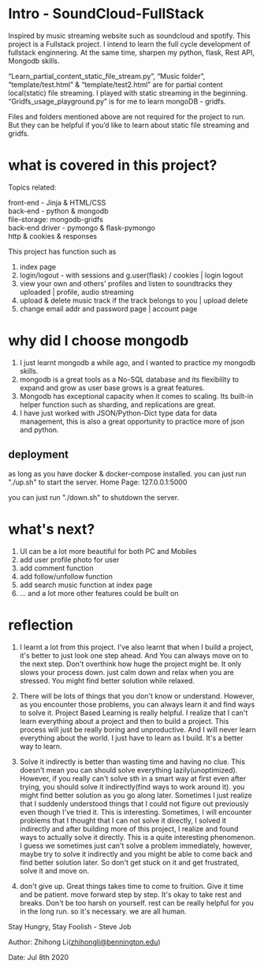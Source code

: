 # Intro - SoundCloud-FullStack
Inspired by music streaming website such as soundcloud and spotify.
This project is a Fullstack project. I intend to learn the full cycle
development of fullstack enginnering. At the same time, sharpen my 
python, flask, Rest API, Mongodb skills. 

“Learn_partial_content_static_file_stream.py”,  “Music folder”, “template/test.html” & “template/test2.html” are for partial content local(static) file streaming. I played with static streaming in the beginning. 
“Gridfs_usage_playground.py” is for me to learn mongoDB - gridfs. 

Files and folders mentioned above are not required for the project to run. But they can be helpful if you’d like to learn about static file streaming and gridfs.


# what is covered in this project?
Topics related:

front-end - Jinja & HTML/CSS  
back-end - python & mongodb  
file-storage: mongodb-gridfs  
back-end driver - pymongo & flask-pymongo  
http & cookies & responses  


This project has function such as
1. index page
2. login/logout - with sessions and g.user(flask) / cookies | login logout
3. view your own and others' profiles and listen to soundtracks they uploaded | profile, audio streaming
4. upload & delete music track if the track belongs to you | upload delete
5. change email addr and password page | account page


# why did I choose mongodb
1. I just learnt mongodb a while ago, and I wanted to practice my mongodb skills.
2. mongodb is a great tools as a No-SQL database and its flexibility to expand and grow
as user base grows is a great features. 
3. Mongodb has exceptional capacity when it comes to scaling. Its built-in helper function
such as sharding, and replications are great.
4. I have just worked with JSON/Python-Dict type data for data management, this is also a 
great opportunity to practice more of json and python. 


## deployment
as long as you have docker & docker-compose installed.
you can just run "./up.sh" to start the server. 
Home Page: 127.0.0.1:5000  

you can just run "./down.sh" to shutdown the server.  

# what's next?
1. UI can be a lot more beautiful for both PC and Mobiles
2. add user profile photo for user
3. add comment function
4. add follow/unfollow function
5. add search music function at index page
6. ... and a lot more other features could be built on

# reflection
1. I learnt a lot from this project.
I've also learnt that when I build a project, it's better to just look
one step ahead. And You can always move on to the next step. Don't overthink
how huge the project might be. It only slows your process down. just calm down
and relax when you are stressed. You might find better solution while relaxed.

2. There will be lots of things that you don't know or understand. However, as
you encounter those problems, you can always learn it and find ways to solve it.
Project Based Learning is really helpful. I realize that I can't learn everything
about a project and then to build a project. This process will just be really boring
and unproductive. And I will never learn everything about the world. I just have to learn
as I build. It's a better way to learn. 


3. Solve it indirectly is better than wasting time and having no clue. This doesn't mean
you can should solve everything lazily(unoptimized). However, if you really can't solve 
sth in a smart way at first even after trying, you should solve it indirectly(find ways
to work around it). you might find better solution as you go along later.
Sometimes I just realize that I suddenly understood things that I could not figure out
previously even though I've tried it. This is interesting. Sometimes, I will encounter 
problems that I thought that I can not solve it directly, I solved it indirectly and 
after building more of this project, I realize and found ways to actually solve it directly.
This is a quite interesting phenomenon. I guess we sometimes just can't solve a problem
immediately, however, maybe try to solve it indirectly and you might be able to come back 
and find better solution later. So don't get stuck on it and get frustrated, solve it and
move on. 

4. don't give up. Great things takes time to come to fruition. Give it time and be patient.
move forward step by step. It's okay to take rest and breaks. Don't be too harsh on yourself.
rest can be really helpful for you in the long run. so it's necessary. we are all human.


Stay Hungry, Stay Foolish - Steve Job

Author: Zhihong Li(zhihongli@bennington.edu)

Date: Jul 8th 2020
